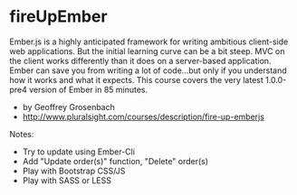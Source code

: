 # fireUpEmber

Ember.js is a highly anticipated framework for writing ambitious client-side web applications. But the initial learning curve can be a bit steep. MVC on the client works differently than it does on a server-based application. Ember can save you from writing a lot of code...but only if you understand how it works and what it expects. This course covers the very latest 1.0.0-pre4 version of Ember in 85 minutes.
- by Geoffrey Grosenbach
- http://www.pluralsight.com/courses/description/fire-up-emberjs

Notes:
- Try to update using Ember-Cli
- Add "Update order(s)" function, "Delete" order(s)
- Play with Bootstrap CSS/JS
- Play with SASS or LESS
